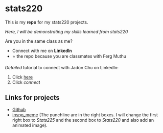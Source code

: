 # stats220

This is my **repo** for my stats220 projects.

*Here, I will be demonstrating my skills learned from stats220* 

Are you in the same class as me? 
- Connect with me on **LinkedIn**
- ⭐ the repo because you are classmates with Ferg Muthu

*Detailed* tutorial to connect with Jadon Chu on LinkedIn:
1. Click [here](https://www.linkedin.com/in/jadon-chu-999858295/)
2. Click *connect*

## Links for projects
- [Github](https://github.com/jchu630/stats220/edit/main/README.md)
- [inspo_meme](https://www.google.com/url?sa=i&url=https%3A%2F%2Fwww.deviantart.com%2Fjumbotheelephant%2Fart%2FDrake-Meme-948469769&psig=AOvVaw1u53F13ESeBPkpQs1ITs8f&ust=1710317493717000&source=images&cd=vfe&opi=89978449&ved=0CBMQjRxqFwoTCLCChrKj7oQDFQAAAAAdAAAAABAD) (The punchline are in the right boxes. I will change the first right box to *Stats225* and the second box to *Stats220* and also add an animated image). 
